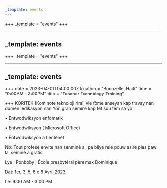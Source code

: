 ```yaml
---
_template: events
---
```


+++
_template = "events"
+++

---
_template: events
---


+++
_template = "events"
+++

---
_template: events
---


+++
date = 2023-04-01T04:00:00Z
location = "Bocozelle, Haiti"
time = "9:00AM - 3:00PM"
title = "Teacher Technology Training"

+++
KORITEK (Kominote teknoloji riral) vle fòme anseyan kap travay nan domèn ledikasyon nan Yon gran seminè kap fèt sou tèm sa yo 

• Entwodwiksyon enfòmatik

• Entwodwiksyon ( Microsoft Office)

• Entwodwiksyon a Lentènèt

Nb: Tout profesè envite nan senminè a , pa bliye rele pouw asire plas paw la, seminè a gratis

Lye : Ponboby , École presbytéral père max Dominique

Dat: 1er, 3, 5, 6 e 8 Avril 2023

Lè:  9:00 AM - 3:00 PM 
